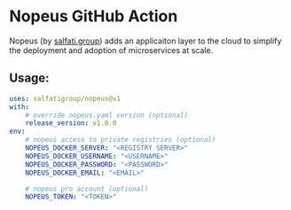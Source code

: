 # Nopeus GitHub Action

Nopeus (by [salfati.group](https://salfati.group)) adds an applicaiton layer to the cloud to simplify the deployment and adoption of microservices at scale.

## Usage:
```yaml
uses: salfatigroup/nopeus@v1
with:
    # override nopeus.yaml version (optional)
    release_version: v1.0.0
env:
    # nopeus access to private registries (optional)
    NOPEUS_DOCKER_SERVER: "<REGISTRY SERVER>"
    NOPEUS_DOCKER_USERNAME: "<USERNAME>"
    NOPEUS_DOCKER_PASSWORD: "<PASSWORD>"
    NOPEUS_DOCKER_EMAIL: "<EMAIL>"

    # nopeus pro account (optional)
    NOPEUS_TOKEN: "<TOKEN>"
```
